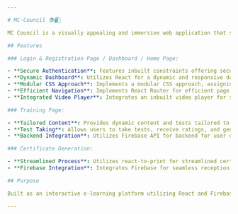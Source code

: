 ```yaml
---

# MC-Council 📚🖥🌟

MC Council is a visually appealing and immersive web application that serves as an integrated learning hub for cybersecurity education. It utilizes React.js for the frontend and Firebase for the backend.

## Features

### Login & Registration Page / Dashboard / Home Page:

- **Secure Authentication**: Features inbuilt constraints offering secure and user-friendly registration and authentication.
- **Dynamic Dashboard**: Utilizes React for a dynamic and responsive dashboard, ensuring an engaging user experience.
- **Modular CSS Approach**: Implements a modular CSS approach, assigning dedicated stylesheets to individual pages for a well-organized and maintainable codebase.
- **Efficient Navigation**: Implements React Router for efficient page navigation throughout the application.
- **Integrated Video Player**: Integrates an inbuilt video player for seamless access to training videos aligned with courses selected by the user.

### Training Page:

- **Tailored Content**: Provides dynamic content and tests tailored to the courses chosen by users.
- **Test Taking**: Allows users to take tests, receive ratings, and generate certificates directly from the website.
- **Backend Integration**: Utilizes Firebase API for backend for user data storage and registration.

### Certificate Generation:

- **Streamlined Process**: Utilizes react-to-print for streamlined certificate generation.
- **Firebase Integration**: Integrates Firebase for seamless reception and storage of certificate names.

## Purpose

Built as an interactive e-learning platform utilizing React and Firebase, MC Council provides users with access to courses, tests, real-time ratings, and downloadable certificates. The primary goal is to offer a comprehensive and user-friendly learning environment for cybersecurity education.

---
```

